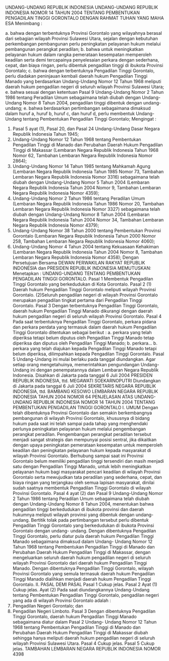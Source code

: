  UNDANG-UNDANG REPUBLIK INDONESIA UNDANG-UNDANG REPUBLIK INDONESIA NOMOR 14 TAHUN 2004 TENTANG PEMBENTUKAN PENGADILAN TINGGI GORONTALO
DENGAN RAHMAT TUHAN YANG MAHA ESA
Menimbang :

a. bahwa dengan terbentuknya Provinsi Gorontalo yang wilayahnya berasal dari sebagian wilayah Provinsi Sulawesi Utara, sejalan dengan kebutuhan perkembangan pembangunan perlu peningkatan pelayanan hukum melalui pembangunan perangkat peradilan;
b. bahwa untuk meningkatkan pelayanan hukum dalam rangka pemerataan kesempatan memperoleh keadilan serta demi tercapainya penyelesaian perkara dengan sederhana, cepat, dan biaya ringan, perlu dibentuk pengadilan tinggi di ibukota Provinsi Gorontalo;
c. bahwa dengan terbentuknya Pengadilan Tinggi Gorontalo, perlu diadakan peninjauan kembali daerah hukum Pengadilan Tinggi Manado yang berdasarkan Undang-Undang Nomor 12 Tahun 1968 meliputi daerah hukum pengadilan negeri di seluruh wilayah Provinsi Sulawesi Utara;
e. bahwa sesuai dengan ketentuan Pasal 9 Undang-Undang Nomor 2 Tahun 1986 tentang Peradilan Umum sebagaimana telah diubah dengan Undang-Undang Nomor 8 Tahun 2004, pengadilan tinggi dibentuk dengan undang-undang;
e. bahwa berdasarkan pertimbangan sebagaimana dimaksud dalam huruf a, huruf b, huruf c, dan huruf d, perlu membentuk Undang- Undang tentang Pembentukan Pengadilan Tinggi Gorontalo;
Mengingat :

1. Pasal 5 ayat (1), Pasal 20, dan Pasal 24 Undang-Undang Dasar Negara Republik Indonesia Tahun 1945;
2. Undang-Undang Nomor 12 Tahun 1968 tentang Pembentukan Pengadilan Tinggi di Manado dan Perubahan Daerah Hukum Pengadilan Tinggi di Makassar (Lembaran Negara Republik Indonesia Tahun 1968 Nomor 62, Tambahan Lembaran Negara Republik Indonesia Nomor 2864);
3. Undang-Undang Nomor 14 Tahun 1985 tentang Mahkamah Agung (Lembaran Negara Republik Indonesia Tahun 1985 Nomor 73, Tambahan Lembaran Negara Republik Indonesia Nomor 3316) sebagaimana telah diubah dengan Undang-Undang Nomor 5 Tahun 2004 (Lembaran Negara Republik Indonesia Tahun 2004 Nomor 9, Tambahan Lembaran Negara Republik Indonesia Nomor 4359);
4. Undang-Undang Nomor 2 Tahun 1986 tentang Peradilan Umum (Lembaran Negara Republik Indonesia Tahun 1986 Nomor 20, Tambahan Lembaran Negara Republik Indonesia Nomor 3327) sebagaimana telah diubah dengan Undang-Undang Nomor 8 Tahun 2004 (Lembaran Negara Republik Indonesia Tahun 2004 Nomor 34, Tambahan Lembaran Negara Republik Indonesia Nomor 4379);
5. Undang-Undang Nomor 38 Tahun 2000 tentang Pembentukan Provinsi Gorontalo (Lembaran Negara Republik Indonesia Tahun 2000 Nomor 258, Tambahan Lembaran Negara Republik Indonesia Nomor 4060);
6. Undang-Undang Nomor 4 Tahun 2004 tentang Kekuasaan Kehakiman (Lembaran Negara Republik Indonesia Tahun 2004 Nomor 8, Tambahan Lembaran Negara Republik Indonesia Nomor 4358); Dengan Persetujuan Bersama DEWAN PERWAKILAN RAKYAT REPUBLIK INDONESIA dan PRESIDEN REPUBLIK INDONESIA
MEMUTUSKAN:
 Menetapkan : UNDANG-UNDANG TENTANG PEMBENTUKAN PENGADILAN TINGGI GORONTALO.
Pasal 1
Membentuk Pengadilan Tinggi Gorontalo yang berkedudukan di Kota Gorontalo.
Pasal 2
(1) Daerah hukum Pengadilan Tinggi Gorontalo meliputi wilayah Provinsi Gorontalo.
(2)Seluruh pengadilan negeri di wilayah Provinsi Gorontalo merupakan pengadilan tingkat pertama dari Pengadilan Tinggi Gorontalo.
Pasal 3
Dengan terbentuknya Pengadilan Tinggi Gorontalo, daerah hukum Pengadilan Tinggi Manado dikurangi dengan daerah hukum pengadilan negeri di seluruh wilayah Provinsi Gorontalo.
Pasal 4
Pada saat terbentuknya Pengadilan Tinggi Gorontalo, perkara pidana dan perkara perdata yang termasuk dalam daerah hukum Pengadilan Tinggi Gorontalo ditentukan sebagai berikut :
a. perkara yang telah diperiksa tetapi belum diputus oleh Pengadilan Tinggi Manado tetap diperiksa dan diputus oleh Pengadilan Tinggi Manado;
b. perkara...
b. perkara yang telah diajukan kepada Pengadilan Tinggi Manado tetapi belum diperiksa, dilimpahkan kepada Pengadilan Tinggi Gorontalo.
Pasal 5
Undang-Undang ini mulai berlaku pada tanggal diundangkan.
Agar setiap orang mengetahuinya, memerintahkan pengundangan Undang-Undang ini dengan penempatannya dalam Lembaran Negara Republik Indonesia. Disahkan di Jakarta pada tanggal 6 Juli 2004 PRESIDEN REPUBLIK INDONESIA, ttd. MEGAWATI SOEKARNOPUTRI Diundangkan di Jakarta pada tanggal 6 Juli 2004 SEKRETARIS NEGARA REPUBLIK INDONESIA, ttd. BAMBANG KESOWO LEMBARAN NEGARA REPUBLIK INDONESIA TAHUN 2004 NOMOR 64 PENJELASAN ATAS UNDANG-UNDANG REPUBLIK INDONESIA NOMOR 14 TAHUN 2004 TENTANG PEMBENTUKAN PENGADILAN TINGGI GORONTALO I. UMUM Dengan telah dibentuknya Provinsi Gorontalo dan semakin berkembangnya pembangunan di wilayah Provinsi Gorontalo, khususnya di bidang hukum pada saat ini telah sampai pada tahap yang menghendaki perlunya peningkatan pelayanan hukum melalui pengembangan perangkat peradilan. Pengembangan perangkat peradilan tersebut menjadi sangat strategis dan mempunyai posisi sentral, jika dikaitkan dengan upaya peningkatan pemerataan kesempatan untuk memperoleh keadilan dan peningkatan pelayanan hukum kepada masyarakat di wilayah Provinsi Gorontalo. Berhubung sampai saat ini Provinsi Gorontalo belum memiliki pengadilan tinggi tersendiri dan masih menjadi satu dengan Pengadilan Tinggi Manado, untuk lebih meningkatkan pelayanan hukum bagi masyarakat pencari keadilan di wilayah Provinsi Gorontalo serta mewujudkan tata peradilan yang sederhana, cepat, dan biaya ringan yang terjangkau oleh semua lapisan masyarakat, dinilai sudah saatnya membentuk Pengadilan Tinggi Gorontalo di wilayah Provinsi Gorontalo. Pasal 4 ayat (2) dan Pasal 9 Undang-Undang Nomor 2 Tahun 1986 tentang Peradilan Umum sebagaimana telah diubah dengan Undang-Undang Nomor 8 Tahun 2004, menentukan bahwa pengadilan tinggi berkedudukan di ibukota provinsi dan daerah hukumnya meliputi wilayah provinsi yang dibentuk dengan undang-undang. Bertitik tolak pada pertimbangan tersebut perlu dibentuk Pengadilan Tinggi Gorontalo yang berkedudukan di ibukota Provinsi Gorontalo dengan undang- undang. Dengan dibentuknya Pengadilan Tinggi Gorontalo, perlu diatur pula daerah hukum Pengadilan Tinggi Manado sebagaimana dimaksud dalam Undang- Undang Nomor 12 Tahun 1968 tentang Pembentukan Pengadilan Tinggi di Manado dan Perubahan Daerah Hukum Pengadilan Tinggi di Makassar, dengan mengeluarkan seluruh daerah hukum pengadilan negeri di seluruh wilayah Provinsi Gorontalo dari daerah hukum Pengadilan Tinggi Manado. Dengan dibentuknya Pengadilan Tinggi Gorontalo, wilayah Provinsi Gorontalo yang semula termasuk daerah hukum Pengadilan Tinggi Manado dialihkan menjadi daerah hukum Pengadilan Tinggi Gorontalo. II. PASAL DEMI PASAL
Pasal 1
Cukup jelas.
Pasal 2
Ayat (1) Cukup jelas. Ayat (2) Pada saat diundangkannya Undang-Undang tentang Pembentukan Pengadilan Tinggi Gorontalo, pengadilan negeri yang ada di wilayah Provinsi Gorontalo adalah :
1. Pengadilan Negeri Gorontalo; dan
2. Pengadilan Negeri Limboto.
Pasal 3
Dengan dibentuknya Pengadilan Tinggi Gorontalo, daerah hukum Pengadilan Tinggi Manado sebagaimana diatur dalam Pasal 2 Undang- Undang Nomor 12 Tahun 1968 tentang Pembentukan Pengadilan Tinggi di Manado dan Perubahan Daerah Hukum Pengadilan Tinggi di Makassar diubah sehingga hanya meliputi daerah hukum pengadilan negeri di seluruh wilayah Provinsi Sulawesi Utara.
Pasal 4
Cukup jelas.
Pasal 5
Cukup jelas. TAMBAHAN LEMBARAN NEGARA REPUBLIK INDONESIA NOMOR 4398